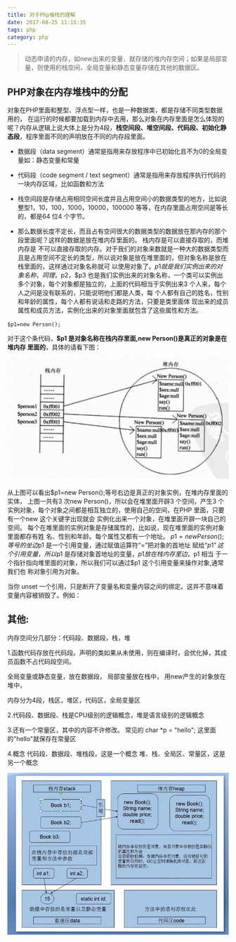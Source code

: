 ```yaml
---
title: 对于Php堆栈的理解
date: 2017-08-25 11:15:35
tags: php
category: php
---
```


> 动态申请的内存，如new出来的变量，就存储的堆内存空间；如果是局部变量，则使用的栈空间，全局变量和静态变量存储在其他的数据区。

## PHP对象在内存堆栈中的分配
对象在PHP里面和整型、浮点型一样，也是一种数据类，都是存储不同类型数据用的， 在运行的时候都要加载到内存中去用，那么对象在内存里面是怎么体现的呢？内存从逻辑上说大体上是分为4段，<b>栈空间段、堆空间段、代码段、初始化静态段</b>，程序里面不同的声明放在不同的内存段里面。

* 数据段（data segment）通常是指用来存放程序中已初始化且不为0的全局变量如：静态变量和常量

* 代码段（code segment / text segment）通常是指用来存放程序执行代码的一块内存区域，比如函数和方法

* 栈空间段是存储占用相同空间长度并且占用空间小的数据类型的地方，比如说整型1，10，100，1000，10000，100000 等等，在内存里面占用空间是等长的，都是64 位4 个字节。
* 那么数据长度不定长，而且占有空间很大的数据类型的数据放在那内存的那个段里面呢？这样的数据是放在堆内存里面的。
栈内存是可以直接存取的，而堆内存是 不可以直接存取的内存。对于我们的对象来数就是一种大的数据类型而且是占用空间不定长的类型，所以说对象是放在堆里面的，但对象名称是放在栈里面的，这样通过对象名称就可 以使用对象了。$p1 就是我们实例出来的对象名称，同理，$p2，$p3 也是我们实例出来的对象名称，一个类可以实例出多个对象，每个对象都是独立的，上面的代码相当于实例出来3 个人来，每个人之间是没有联系的，只能说明他们都是人类，每 个人都有自己的姓名，性别和年龄的属性，每个人都有说话和走路的方法，只要是类里面体 现出来的成员属性和成员方法，实例化出来的对象里面就包含了这些属性和方法。

```
$p1=new Person();
```
对于这个条代码，<b>$p1 是对象名称在栈内存里面,new Person()是真正的对象是在堆内存 里面的</b>，具体的请看下图：


![new](/uploads/new.jpg)

从上图可以看出$p1=new Person();等号右边是真正的对象实例，在堆内存里面的实体， 上图一共有3 次new Person()，所以会在堆里面开辟3 个空间，产生3 个实例对象，每个对象之间都是相互独立的，使用自己的空间，在PHP 里面，只要有一个new 这个关键字出现就会 实例化出来一个对象，在堆里面开辟一块自己的空间。 每个在堆里面的实例对象是存储属性的，比如说，现在堆里面的实例对象里面都存有姓 名、性别和年龄。每个属性又都有一个地址。 $p1=new Person();等号的坐边$p1 是一个引用变量，通过赋值运算符“=”把对象的首地址 赋给“$p1”这个引用变量，所以$p1 是存储对象首地址的变量，$p1 放在栈内存里边，$p1 相当 于一个指针指向堆里面的对象，所以我们可以通过$p1 这个引用变量来操作对象,通常我们也 称对象引用为对象。

 当你 unset 一个引用，只是断开了变量名和变量内容之间的绑定。这并不意味着变量内容被销毁了。例如：

<?php $a = 1; $b =& $a; unset ($a); ?>


## 其他:
内存空间分几部分：代码段、数据段，栈，堆 

1.函数代码存放在代码段。声明的类如果从未使用，则在编译时，会优化掉，其成员函数不占代码段空间。

全局变量或静态变量，放在数据段，
局部变量放在栈中，
用new产生的对象放在堆中，

内存分为4段，栈区，堆区，代码区，全局变量区

2.代码段、数据段、栈是CPU级别的逻辑概念，堆是语言级别的逻辑概念

3.还有一个常量区，其中的内容不许修改。
常见的 char *p = "hello"; 这里面的"hello"就保存在常量区

4.概念
代码段、数据段、堆栈段，这是一个概念
堆、栈、全局区、常量区，这是另一个概念


![new](/uploads/0825.jpg)



